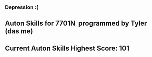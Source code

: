 ### Depression :(
## Auton Skills for 7701N, programmed by Tyler (das me)
## Current Auton Skills Highest Score: 101
